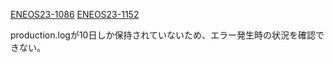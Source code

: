 [ENEOS23-1086](https://vqit.backlog.com/view/ENEOS23-1086)
[ENEOS23-1152](https://vqit.backlog.com/view/ENEOS23-1152)

production.logが10日しか保持されていないため、エラー発生時の状況を確認できない。

